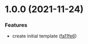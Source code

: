 # 1.0.0 (2021-11-24)


### Features

* create initial template ([fa11fe6](https://github.com/developer239/opencv-nodejs/commit/fa11fe6630c16b4f7c03030ab741c06e0c46730a))

